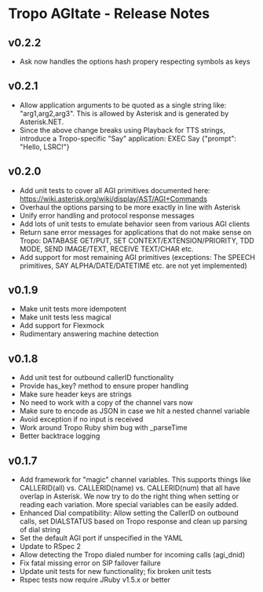 Tropo AGItate - Release Notes
=============================

v0.2.2
------
* Ask now handles the options hash propery respecting symbols as keys

v0.2.1
------
* Allow application arguments to be quoted as a single string like: "arg1,arg2,arg3".  This is allowed by Asterisk and is generated by Asterisk.NET.
* Since the above change breaks using Playback for TTS strings, introduce a Tropo-specific "Say" application: EXEC Say {"prompt": "Hello, LSRC!"}

v0.2.0
------
* Add unit tests to cover all AGI primitives documented here: https://wiki.asterisk.org/wiki/display/AST/AGI+Commands
* Overhaul the options parsing to be more exactly in line with Asterisk
* Unify error handling and protocol response messages
* Add lots of unit tests to emulate behavior seen from various AGI clients
* Return sane error messages for applications that do not make sense on Tropo: DATABASE GET/PUT, SET CONTEXT/EXTENSION/PRIORITY, TDD MODE, SEND IMAGE/TEXT, RECEIVE TEXT/CHAR etc.
* Add support for most remaining AGI primitives (exceptions: The SPEECH primitives, SAY ALPHA/DATE/DATETIME etc. are not yet implemented)

v0.1.9
------

* Make unit tests more idempotent	
* Make unit tests less magical	
* Add support for Flexmock	
* Rudimentary answering machine detection	

v0.1.8
------

* Add unit test for outbound callerID functionality	
* Provide has_key? method to ensure proper handling	
* Make sure header keys are strings	
* No need to work with a copy of the channel vars now	
* Make sure to encode as JSON in case we hit a nested channel variable	
* Avoid exception if no input is received	
* Work around Tropo Ruby shim bug with _parseTime
* Better backtrace logging

v0.1.7
------

* Add framework for "magic" channel variables. This supports things like CALLERID(all) vs. CALLERID(name) vs. CALLERID(num) that all have overlap in Asterisk. We now try to do the right thing when setting or reading each variation. More special variables can be easily added.
* Enhanced Dial compatibility: Allow setting the CallerID on outbound calls, set DIALSTATUS based on Tropo response
and clean up parsing of dial string
* Set the default AGI port if unspecified in the YAML
* Update to RSpec 2
* Allow detecting the Tropo dialed number for incoming calls (agi_dnid)
* Fix fatal missing error on SIP failover failure
* Update unit tests for new functionality; fix broken unit tests
* Rspec tests now require JRuby v1.5.x or better

